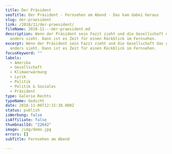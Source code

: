 ```yaml
---
title: Der Präsident
seoTitle: Der Präsident - Fernsehen am Abend - Das kam dabei heraus
slug: der-praesident
link: /2018/11/der-praesident/
fileName: 2018-11---der-praesident.md
description: Wenn der Präsident sein Fazit zieht und die Gesellschaft das ganz
  anders sieht. Dann ist es Zeit für einen Rückblick im Fernsehen.
excerpt: Wenn der Präsident sein Fazit zieht und die Gesellschaft das ganz
  anders sieht. Dann ist es Zeit für einen Rückblick im Fernsehen.
focusKeyword: ""
labels:
  - Amerika
  - Gesellschaft
  - Klimaerwärmung
  - Lyrik
  - Politik
  - Politik & Soziales
  - Präsident
type: Galerie Rechts
typeName: Gedicht
date: 2018-11-06T12:15:38.000Z
status: publish
isWerbung: false
isAffiliate: false
thumbnailId: "22642"
image: /img/demo.jpg
errors: []
subTitle: Fernsehen am Abend
  
---
```



  